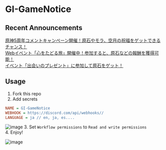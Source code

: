 # GI-GameNotice

## Recent Announcements
[原神5周年コメントキャンペーン開催！原石やモラ、空月の祝福をゲットできるチャンス！](log/21295.md)  
[Webイベント「心をたどる旅」開催中！参加すると、原石などの報酬を獲得可能！](log/21319.md)  
[イベント「出会いのプレゼント」に参加して原石をゲット！](log/21350.md)
<end>

## Usage
1. Fork this repo
2. Add secrets
```ini
NAME = GI-GameNotice
WEBHOOK = https://discord.com/api/webhooks//
LANGUAGE = ja // en, ja, es....
```
![image](https://github.com/c2t-r/GI-GameNotice/assets/80561604/63d8a4f2-9ec2-49d7-a637-44d728b2f945)
3. Set `Workflow permissions` to `Read and write permissions`  
4. Enjoy!

![image](https://github.com/c2t-r/GI-GameNotice/assets/80561604/24ec6182-cd99-4969-ab59-1d65c886077a)
